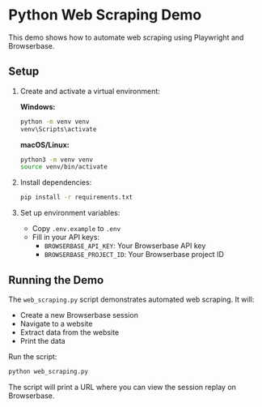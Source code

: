 # Python Web Scraping Demo

This demo shows how to automate web scraping using Playwright and Browserbase.

## Setup

1. Create and activate a virtual environment:

   **Windows:**
   ```bash
   python -m venv venv
   venv\Scripts\activate
   ```

   **macOS/Linux:**
   ```bash
   python3 -m venv venv
   source venv/bin/activate
   ```

2. Install dependencies:
   ```bash
   pip install -r requirements.txt
   ```

3. Set up environment variables:
   - Copy `.env.example` to `.env`
   - Fill in your API keys:
     - `BROWSERBASE_API_KEY`: Your Browserbase API key
     - `BROWSERBASE_PROJECT_ID`: Your Browserbase project ID

## Running the Demo

The `web_scraping.py` script demonstrates automated web scraping. It will:
- Create a new Browserbase session
- Navigate to a website
- Extract data from the website
- Print the data

Run the script:
```bash
python web_scraping.py
```

The script will print a URL where you can view the session replay on Browserbase.
